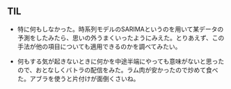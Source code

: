 ## TIL

* 特に何もしなかった。時系列モデルのSARIMAというのを用いて某データの予測をしたみたら、思いの外うまくいったようにみえた。とりあえず、この手法が他の項目についても適用できるのかを調べてみたい。

* 何もする気が起きないときに何かを中途半端にやっても意味がないと思ったので、おとなしくバトラの配信をみた。ラム肉が安かったので炒めて食べた。アブラを使うと片付けが面倒くさいね。